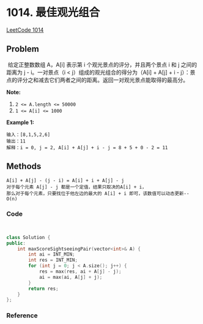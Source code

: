 # 1014. 最佳观光组合

[LeetCode 1014](https://leetcode-cn.com/problems/best-sightseeing-pair/)

## Problem

​	给定正整数数组 A，A[i] 表示第 i 个观光景点的评分，并且两个景点 i 和 j 之间的距离为 j - i。一对景点（i < j）组成的观光组合的得分为（A[i] + A[j] + i - j）：景点的评分之和减去它们两者之间的距离。返回一对观光景点能取得的最高分。

**Note:**

1. `2 <= A.length <= 50000`
2. `1 <= A[i] <= 1000`

**Example 1:**

```
输入：[8,1,5,2,6]
输出：11
解释：i = 0, j = 2, A[i] + A[j] + i - j = 8 + 5 + 0 - 2 = 11
```

## Methods

```
A[i] + A[j] - (j - i) = A[i] + i + A[j] - j
对于每个元素 A[j] - j 都是一个定值，结果只取决的A[i] + i，
那么对于每个元素，只要找位于他左边的最大的 A[i] + i 即可，该数值可以动态更新--O(n)
```



### Code

```JavaScript

```

```c++

class Solution {
public:
    int maxScoreSightseeingPair(vector<int>& A) {
        int ai = INT_MIN;
        int res = INT_MIN;
        for (int j = 0; j < A.size(); j++) {
            res = max(res, ai + A[j] - j);
            ai = max(ai, A[j] + j);
        }
        return res;
    }
};

```



### Reference

